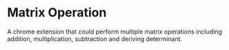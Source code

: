 # Matrix Operation
A chrome extension that could perform multiple matrix operations including addition, multiplication, subtraction and deriving determinant. 
